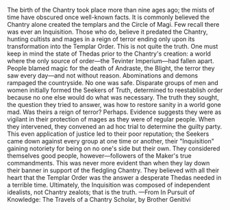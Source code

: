 The birth of the Chantry took place more than nine ages ago; the mists of time have obscured once well-known facts. It is commonly believed the Chantry alone created the templars and the Circle of Magi. Few recall there was ever an Inquisition. Those who do, believe it predated the Chantry, hunting cultists and mages in a reign of terror ending only upon its transformation into the Templar Order. This is not quite the truth.
One must keep in mind the state of Thedas prior to the Chantry's creation: a world where the only source of order—the Tevinter Imperium—had fallen apart. People blamed magic for the death of Andraste, the Blight, the terror they saw every day—and not without reason. Abominations and demons rampaged the countryside. No one was safe. Disparate groups of men and women initially formed the Seekers of Truth, determined to reestablish order because no one else would do what was necessary. The truth they sought, the question they tried to answer, was how to restore sanity in a world gone mad.
Was theirs a reign of terror? Perhaps. Evidence suggests they were as vigilant in their protection of mages as they were of regular people. When they intervened, they convened an ad hoc trial to determine the guilty party. This even application of justice led to their poor reputation; the Seekers came down against every group at one time or another, their "Inquisition" gaining notoriety for being on no one's side but their own. They considered themselves good people, however—followers of the Maker's true commandments. This was never more evident than when they lay down their banner in support of the fledgling Chantry. They believed with all their heart that the Templar Order was the answer a desperate Thedas needed in a terrible time. Ultimately, the Inquisition was composed of independent idealists, not Chantry zealots; that is the truth.
—From In Pursuit of Knowledge: The Travels of a Chantry Scholar, by Brother Genitivi
